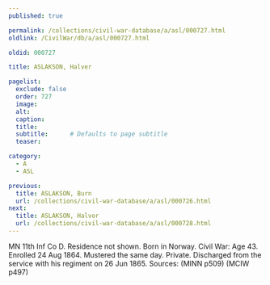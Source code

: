 ```yaml
---
published: true

permalink: /collections/civil-war-database/a/asl/000727.html
oldlink: /CivilWar/db/a/asl/000727.html

oldid: 000727

title: ASLAKSON, Halver

pagelist:
  exclude: false
  order: 727
  image: 
  alt:
  caption:
  title:
  subtitle:      # Defaults to page subtitle
  teaser:

category: 
  - A 
  - ASL

previous:
  title: ASLAKSON, Burn
  url: /collections/civil-war-database/a/asl/000726.html  
next:
  title: ASLAKSON, Halvor
  url: /collections/civil-war-database/a/asl/000728.html   
---
```

MN 11th Inf Co D. Residence not shown. Born in Norway. Civil War: Age 43. Enrolled 24 Aug 1864. Mustered the same day. Private. Discharged from the service with his regiment on 26 Jun 1865. Sources: (MINN p509) (MCIW p497)